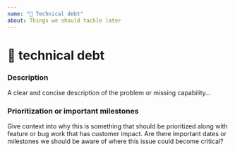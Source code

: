 ```yaml
---
name: "🚧 Technical debt"
about: Things we should tackle later
---
```


# 🚧 technical debt

### Description

<!-- ✍️ -->
A clear and concise description of the problem or missing capability...

### Prioritization or important milestones

<!-- ✍️ -->
Give context into why this is something that should be prioritized along with
feature or bug work that has customer impact. Are there important dates or
milestones we should be aware of where this issue could become critical?
